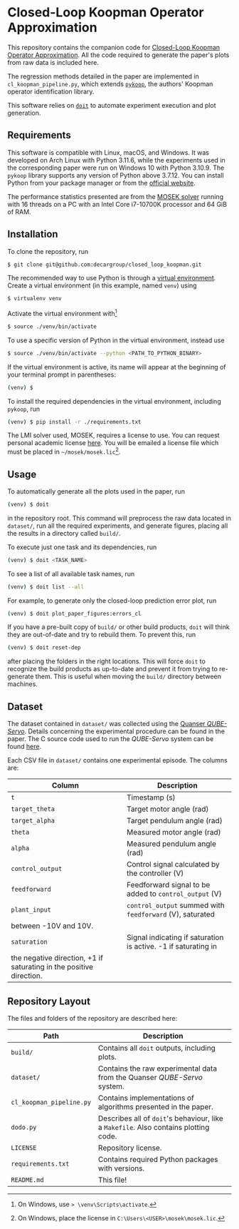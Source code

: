# Closed-Loop Koopman Operator Approximation

This repository contains the companion code for [Closed-Loop Koopman Operator
Approximation](https://arxiv.org/abs/2303.15318). All the code required to
generate the paper's plots from raw data is included here.

The regression methods detailed in the paper are implemented in
`cl_koopman_pipeline.py`, which extends
[`pykoop`](https://github.com/decarsg/pykoop), the authors' Koopman operator
identification library.

This software relies on [`doit`](https://pydoit.org/) to automate experiment
execution and plot generation.

## Requirements

This software is compatible with Linux, macOS, and Windows. It was developed on
Arch Linux with Python 3.11.6, while the experiments used in the corresponding
paper were run on Windows 10 with Python 3.10.9. The `pykoop` library supports
any version of Python above 3.7.12. You can install Python from your package
manager or from the [official website](https://www.python.org/downloads/).

The performance statistics presented are from the [MOSEK
solver](https://www.mosek.com/) running with 16 threads on a PC with an Intel
Core i7-10700K processor and 64 GiB of RAM.

## Installation

To clone the repository, run
```sh
$ git clone git@github.com:decargroup/closed_loop_koopman.git
```

The recommended way to use Python is through a [virtual
environment](https://docs.python.org/3/library/venv.html). Create a virtual
environment (in this example, named `venv`) using
```sh
$ virtualenv venv
```
Activate the virtual environment with[^1]
```sh
$ source ./venv/bin/activate
```
To use a specific version of Python in the virtual environment, instead use
```sh
$ source ./venv/bin/activate --python <PATH_TO_PYTHON_BINARY>
```
If the virtual environment is active, its name will appear at the beginning of
your terminal prompt in parentheses:
```sh
(venv) $
```

To install the required dependencies in the virtual environment, including
`pykoop`, run
```sh
(venv) $ pip install -r ./requirements.txt
```

The LMI solver used, MOSEK, requires a license to use. You can request personal
academic license [here](https://www.mosek.com/products/academic-licenses/). You
will be emailed a license file which must be placed in `~/mosek/mosek.lic`[^2].

[^1]: On Windows, use `> \venv\Scripts\activate`.
[^2]: On Windows, place the license in `C:\Users\<USER>\mosek\mosek.lic`.

## Usage

To automatically generate all the plots used in the paper, run
```sh
(venv) $ doit
```
in the repository root. This command will preprocess the raw data located in
`dataset/`, run all the required experiments, and generate figures, placing
all the results in a directory called `build/`.


To execute just one task and its dependencies, run
```sh
(venv) $ doit <TASK_NAME>
```
To see a list of all available task names, run
```sh
(venv) $ doit list --all
```
For example, to generate only the closed-loop prediction error plot, run
```sh
(venv) $ doit plot_paper_figures:errors_cl
```

If you have a pre-built copy of `build/` or other build products, `doit` will
think they are out-of-date and try to rebuild them. To prevent this, run
```sh
(venv) $ doit reset-dep
```
after placing the folders in the right locations. This will force `doit` to
recognize the build products as up-to-date and prevent it from trying to
re-generate them. This is useful when moving the `build/` directory between
machines.

## Dataset

The dataset contained in `dataset/` was collected using the [Quanser
_QUBE-Servo_](https://www.quanser.com/products/qube-servo-2/). Details
concerning the experimental procedure can be found in the paper. The C source
code used to run the _QUBE-Servo_ system can be found
[here](https://github.com/decargroup/quanser_qube).

Each CSV file in `dataset/` contains one experimental episode. The columns are:

| Column | Description |
| --- | --- |
| `t` | Timestamp (s) |
| `target_theta` | Target motor angle (rad) |
| `target_alpha` | Target pendulum angle (rad) |
| `theta` | Measured motor angle (rad) |
| `alpha` | Measured pendulum angle (rad) |
| `control_output` | Control signal calculated by the controller (V) |
| `feedforward` | Feedforward signal to be added to `control_output` (V) |
| `plant_input` | `control_output` summed with `feedforward` (V), saturated
between -10V and 10V. |
| `saturation` | Signal indicating if saturation is active. -1 if saturating in
the negative direction, +1 if saturating in the positive direction. |

## Repository Layout

The files and folders of the repository are described here:

| Path | Description |
| --- | --- |
| `build/` | Contains all `doit` outputs, including plots. |
| `dataset/` | Contains the raw experimental data from the Quanser _QUBE-Servo_ system. |
| `cl_koopman_pipeline.py` | Contains implementations of algorithms presented in the paper. |
| `dodo.py` | Describes all of `doit`'s behaviour, like a `Makefile`. Also contains plotting code. |
| `LICENSE` | Repository license. |
| `requirements.txt` | Contains required Python packages with versions. |
| `README.md` | This file! |
